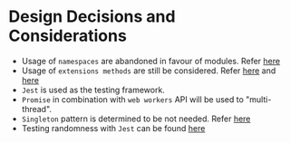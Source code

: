 # Design Decisions and Considerations

- Usage of `namespaces` are abandoned in favour of modules. Refer
  [here](https://michelenasti.com/2019/01/23/is-typescript-namespace-feature-deprecated.html)
- Usage of `extensions methods` are still be considered. Refer [here](https://www.c-sharpcorner.com/article/learn-about-extension-methods-in-typescript/) and [here](https://docs.microsoft.com/en-us/dotnet/csharp/programming-guide/classes-and-structs/extension-methods)
- `Jest` is used as the testing framework.
- `Promise` in combination with `web workers` API will be used to "multi-thread".
- `Singleton` pattern is determined to be not needed. Refer [here](https://medium.com/@dmnsgn/singleton-pattern-in-es6-d2d021d150ae)
- Testing randomness with `Jest` can be found [here](https://softwareengineering.stackexchange.com/questions/147134/how-should-i-test-randomness)
